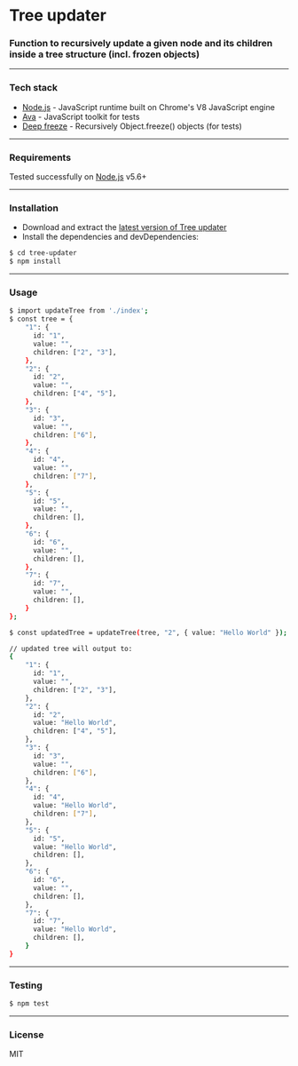 # Tree updater

### Function to recursively update a given node and its children inside a tree structure (incl. frozen objects)

---

### Tech stack

* [Node.js] - JavaScript runtime built on Chrome's V8 JavaScript engine
* [Ava] - JavaScript toolkit for tests
* [Deep freeze] - Recursively Object.freeze() objects (for tests)

---

### Requirements

Tested successfully on [Node.js](https://nodejs.org/) v5.6+

---

### Installation

* Download and extract the [latest version of Tree updater](https://github.com/paratagas/tree-updater)
* Install the dependencies and devDependencies:
```sh
$ cd tree-updater
$ npm install
```
---

### Usage

```sh
$ import updateTree from './index';
$ const tree = {
    "1": {
      id: "1",
      value: "",
      children: ["2", "3"],
    },
    "2": {
      id: "2",
      value: "",
      children: ["4", "5"],
    },
    "3": {
      id: "3",
      value: "",
      children: ["6"],
    },
    "4": {
      id: "4",
      value: "",
      children: ["7"],
    },
    "5": {
      id: "5",
      value: "",
      children: [],
    },
    "6": {
      id: "6",
      value: "",
      children: [],
    },
    "7": {
      id: "7",
      value: "",
      children: [],
    }
};

$ const updatedTree = updateTree(tree, "2", { value: "Hello World" });

// updated tree will output to:
{
    "1": {
      id: "1",
      value: "",
      children: ["2", "3"],
    },
    "2": {
      id: "2",
      value: "Hello World",
      children: ["4", "5"],
    },
    "3": {
      id: "3",
      value: "",
      children: ["6"],
    },
    "4": {
      id: "4",
      value: "Hello World",
      children: ["7"],
    },
    "5": {
      id: "5",
      value: "Hello World",
      children: [],
    },
    "6": {
      id: "6",
      value: "",
      children: [],
    },
    "7": {
      id: "7",
      value: "Hello World",
      children: [],
    }
}
```

---

### Testing

```sh
$ npm test
```

---
### License

MIT

 [Node.js]: <https://nodejs.org/>
 [Ava]: <https://www.npmjs.com/package/ava>
 [Deep freeze]: <https://www.npmjs.com/package/deep-freeze>
